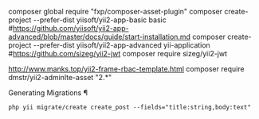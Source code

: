 composer global require "fxp/composer-asset-plugin"
composer create-project --prefer-dist yiisoft/yii2-app-basic basic
#https://github.com/yiisoft/yii2-app-advanced/blob/master/docs/guide/start-installation.md
composer create-project --prefer-dist yiisoft/yii2-app-advanced yii-application
#https://github.com/sizeg/yii2-jwt
composer require sizeg/yii2-jwt

http://www.manks.top/yii2-frame-rbac-template.html
composer require dmstr/yii2-adminlte-asset "2.*"


Generating Migrations ¶

    php yii migrate/create create_post --fields="title:string,body:text"

